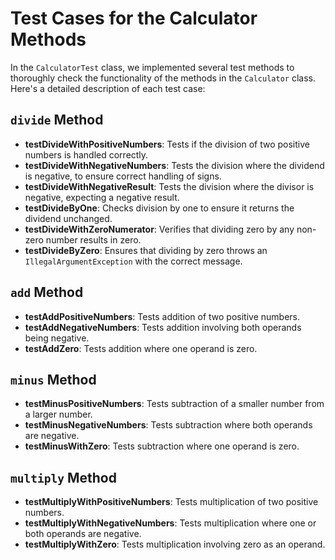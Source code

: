 
# Test Cases for the Calculator Methods

In the `CalculatorTest` class, we implemented several test methods to thoroughly check the functionality of the methods in the `Calculator` class. Here's a detailed description of each test case:

## `divide` Method
- **testDivideWithPositiveNumbers**: Tests if the division of two positive numbers is handled correctly.
- **testDivideWithNegativeNumbers**: Tests the division where the dividend is negative, to ensure correct handling of signs.
- **testDivideWithNegativeResult**: Tests the division where the divisor is negative, expecting a negative result.
- **testDivideByOne**: Checks division by one to ensure it returns the dividend unchanged.
- **testDivideWithZeroNumerator**: Verifies that dividing zero by any non-zero number results in zero.
- **testDivideByZero**: Ensures that dividing by zero throws an `IllegalArgumentException` with the correct message.

## `add` Method
- **testAddPositiveNumbers**: Tests addition of two positive numbers.
- **testAddNegativeNumbers**: Tests addition involving both operands being negative.
- **testAddZero**: Tests addition where one operand is zero.

## `minus` Method
- **testMinusPositiveNumbers**: Tests subtraction of a smaller number from a larger number.
- **testMinusNegativeNumbers**: Tests subtraction where both operands are negative.
- **testMinusWithZero**: Tests subtraction where one operand is zero.

## `multiply` Method
- **testMultiplyWithPositiveNumbers**: Tests multiplication of two positive numbers.
- **testMultiplyWithNegativeNumbers**: Tests multiplication where one or both operands are negative.
- **testMultiplyWithZero**: Tests multiplication involving zero as an operand.
